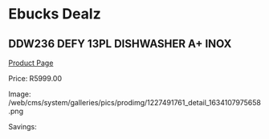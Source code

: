 
# Ebucks Dealz
## DDW236 DEFY 13PL DISHWASHER A+ INOX
[Product Page](https://www.ebucks.com/web/shop/productSelected.do?prodId=1227491761&catId=704983786)

Price: R5999.00

Image: /web/cms/system/galleries/pics/prodimg/1227491761_detail_1634107975658.png

Savings: 


	